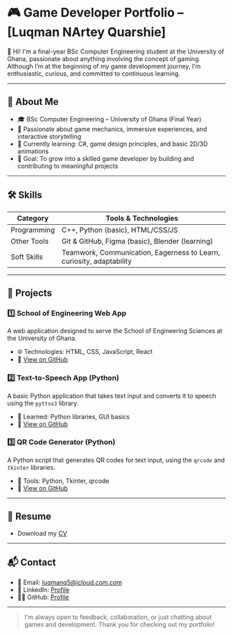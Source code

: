 # 🎮 Game Developer Portfolio – [Luqman NArtey Quarshie]

👋 Hi! I'm a final-year BSc Computer Engineering student at the University of Ghana, passionate about anything involving the concept of gaming. Although I’m at the beginning of my game development journey, I’m enthusiastic, curious, and committed to continuous learning.

---

## 🧠 About Me

- 🎓 BSc Computer Engineering – University of Ghana (Final Year)
- 🔭 Passionate about game mechanics, immersive experiences, and interactive storytelling
- 🌱 Currently learning: C#, game design principles, and basic 2D/3D animations
- 🎯 Goal: To grow into a skilled game developer by building and contributing to meaningful projects

---

## 🛠️ Skills

| Category       | Tools & Technologies                        |
|----------------|---------------------------------------------|
| Programming    | C++, Python (basic), HTML/CSS/JS            |
| Other Tools    | Git & GitHub, Figma (basic), Blender (learning) |
| Soft Skills    | Teamwork, Communication, Eagerness to Learn, curiosity, adaptability |

---


## 🧩 Projects

### 1️⃣ School of Engineering Web App
A web application designed to serve the School of Engineering Sciences at the University of Ghana.
- 🌐 Technologies: HTML, CSS, JavaScript, React
- 📂 [View on GitHub]((https://github.com/LuqmanQuarshie/React-App.git))

### 2️⃣ Text-to-Speech App (Python)
A basic Python application that takes text input and converts it to speech using the `pyttsx3` library.
- 🧠 Learned: Python libraries, GUI basics
- 📂 [View on GitHub]((https://github.com/LuqmanQuarshie/PROJECT-2.git))

### 3️⃣ QR Code Generator (Python)
A Python script that generates QR codes for text input, using the `qrcode` and `tkinter` libraries.
- 🔧 Tools: Python, Tkinter, qrcode
- 📂 [View on GitHub]((https://github.com/LuqmanQuarshie/PROJECT-2.git))

---

## 📄 Resume

- Download my [CV]((https://flowcv.com/resume/vos299bsv5))

---

## 📬 Contact

- 📧 Email: luqmanq5@icloud.com.com  
- 💼 LinkedIn: [Profile](http://linkedin.com/in/luqman-quarshie-664248356)
- 🧑‍💻 GitHub: [Profile](https://github.com/LuqmanQuarshie)

---

> I'm always open to feedback, collaboration, or just chatting about games and development. Thank you for checking out my portfolio!
